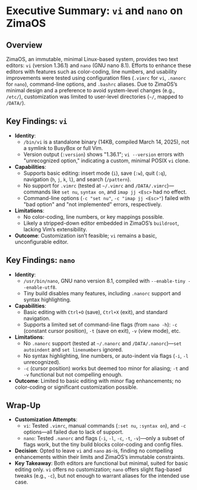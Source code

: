 # Executive Summary: `vi` and `nano` on ZimaOS

## Overview

ZimaOS, an immutable, minimal Linux-based system, provides two text editors: `vi` (version 1.36.1) and `nano` (GNU nano 8.1). Efforts to enhance these editors with features such as color-coding, line numbers, and usability improvements were tested using configuration files (`.vimrc` for `vi`, `.nanorc` for `nano`), command-line options, and `.bashrc` aliases. Due to ZimaOS’s minimal design and a preference to avoid system-level changes (e.g., `/etc/`), customization was limited to user-level directories (`~/`, mapped to `/DATA/`).

## Key Findings: `vi`

* **Identity**: 
  * `/bin/vi` is a standalone binary (14KB, compiled March 14, 2025), not a symlink to BusyBox or full Vim.
  * Version output (`:version`) shows "1.36.1"; `vi --version` errors with "unrecognized option," indicating a custom, minimal POSIX `vi` clone.
* **Capabilities**:
  * Supports basic editing: insert mode (`i`), save (`:w`), quit (`:q`), navigation (`h`, `j`, `k`, `l`), and search (`/pattern`).
  * No support for `.vimrc` (tested at `~/.vimrc` and `/DATA/.vimrc`)—commands like `set nu`, `syntax on`, and `imap jj <Esc>` had no effect.
  * Command-line options (`-c "set nu"`, `-c "imap jj <Esc>"`) failed with "bad option" and "not implemented" errors, respectively.
* **Limitations**:
  * No color-coding, line numbers, or key mappings possible.
  * Likely a stripped-down editor embedded in ZimaOS’s `buildroot`, lacking Vim’s extensibility.
* **Outcome**: Customization isn’t feasible; `vi` remains a basic, unconfigurable editor.

## Key Findings: `nano`

* **Identity**:
  * `/usr/bin/nano`, GNU nano version 8.1, compiled with `--enable-tiny --enable-utf8`.
  * Tiny build disables many features, including `.nanorc` support and syntax highlighting.
* **Capabilities**:
  * Basic editing with `Ctrl+O` (save), `Ctrl+X` (exit), and standard navigation.
  * Supports a limited set of command-line flags (from `nano -h`): `-c` (constant cursor position), `-t` (save on exit), `-v` (view mode), etc.
* **Limitations**:
  * No `.nanorc` support (tested at `~/.nanorc` and `/DATA/.nanorc`)—`set autoindent` and `set linenumbers` ignored.
  * No syntax highlighting, line numbers, or auto-indent via flags (`-i`, `-l` unrecognized).
  * `-c` (cursor position) works but deemed too minor for aliasing; `-t` and `-v` functional but not compelling enough.
* **Outcome**: Limited to basic editing with minor flag enhancements; no color-coding or significant customization possible.

## Wrap-Up

* **Customization Attempts**:
  * `vi`: Tested `.vimrc`, manual commands (`:set nu`, `:syntax on`), and `-c` options—all failed due to lack of support.
  * `nano`: Tested `.nanorc` and flags (`-i`, `-l`, `-c`, `-t`, `-v`)—only a subset of flags work, but the tiny build blocks color-coding and config files.
* **Decision**: Opted to leave `vi` and `nano` as-is, finding no compelling enhancements within their limits and ZimaOS’s immutable constraints.
* **Key Takeaway**: Both editors are functional but minimal, suited for basic editing only. `vi` offers no customization; `nano` offers slight flag-based tweaks (e.g., `-c`), but not enough to warrant aliases for the intended use case.
